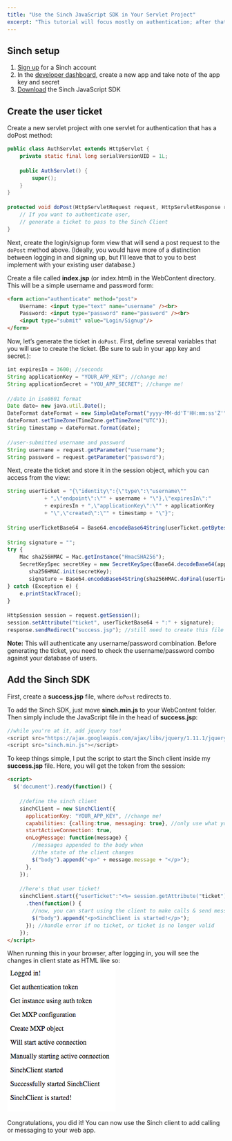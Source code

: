 ```yaml
---
title: "Use the Sinch JavaScript SDK in Your Servlet Project"
excerpt: "This tutorial will focus mostly on authentication; after that, the implementation in your HTML and JavaScript files is the same as the sample projects included in the SDK."
---
```

## Sinch setup

 1.  [Sign up](https://portal.sinch.com/#/signup) for a Sinch account
 1.  In the [developer dashboard](https://portal.sinch.com/), create a new app and take note of the app key and secret
 1.  [Download](https://sinch.readme.io/page/downloads) the Sinch JavaScript SDK

## Create the user ticket

Create a new servlet project with one servlet for authentication that has a doPost method:

```java
public class AuthServlet extends HttpServlet {
    private static final long serialVersionUID = 1L;

    public AuthServlet() {
        super();
    }
}

protected void doPost(HttpServletRequest request, HttpServletResponse response) throws ServletException, IOException {
    // If you want to authenticate user,
    // generate a ticket to pass to the Sinch Client
}
```

Next, create the login/signup form view that will send a post request to the `doPost` method above. (Ideally, you would have more of a distinction between logging in and signing up, but I’ll leave that to you to best implement with your existing user database.)

Create a file called **index.jsp** (or index.html) in the WebContent directory. This will be a simple username and password form:

```html
<form action="authenticate" method="post">
    Username: <input type="text" name="username" /><br>
    Password: <input type="password" name="password" /><br>
    <input type="submit" value="Login/Signup"/>
</form>
```

Now, let’s generate the ticket in `doPost`. First, define several variables that you will use to create the ticket. (Be sure to sub in your app key and secret.):

```javascript
int expiresIn = 3600; //seconds
String applicationKey = "YOUR_APP_KEY"; //change me!
String applicationSecret = "YOU_APP_SECRET"; //change me!

//date in iso8601 format
Date date= new java.util.Date();
DateFormat dateFormat = new SimpleDateFormat("yyyy-MM-dd'T'HH:mm:ss'Z'");
dateFormat.setTimeZone(TimeZone.getTimeZone("UTC"));
String timestamp = dateFormat.format(date);

//user-submitted username and password
String username = request.getParameter("username");
String password = request.getParameter("password");
```

Next, create the ticket and store it in the session object, which you can access from the view:

```javascript
String userTicket = "{\"identity\":{\"type\":\"username\""
            + ",\"endpoint\":\"" + username + "\"},\"expiresIn\":"
            + expiresIn + ",\"applicationKey\":\"" + applicationKey
            + "\",\"created\":\"" + timestamp + "\"}";

String userTicketBase64 = Base64.encodeBase64String(userTicket.getBytes());

String signature = "";
try {
    Mac sha256HMAC = Mac.getInstance("HmacSHA256");
    SecretKeySpec secretKey = new SecretKeySpec(Base64.decodeBase64(applicationSecret.getBytes()), "HmacSHA256");
       sha256HMAC.init(secretKey);
       signature = Base64.encodeBase64String(sha256HMAC.doFinal(userTicket.getBytes()));
} catch (Exception e) {
    e.printStackTrace();
}

HttpSession session = request.getSession();
session.setAttribute("ticket", userTicketBase64 + ":" + signature);
response.sendRedirect("success.jsp"); //still need to create this file
```

**Note:** This will authenticate any username/password combination. Before generating the ticket, you need to check the username/password combo against your database of users.

## Add the Sinch SDK

First, create a **success.jsp** file, where `doPost` redirects to.

To add the Sinch SDK, just move **sinch.min.js** to your WebContent folder. Then simply include the JavaScript file in the head of **success.jsp**:

```javascript
//while you're at it, add jquery too!
<script src="https://ajax.googleapis.com/ajax/libs/jquery/1.11.1/jquery.min.js"></script>
<script src="sinch.min.js"></script>
```

To keep things simple, I put the script to start the Sinch client inside my **success.jsp** file. Here, you will get the token from the session:

```html
<script>
  $('document').ready(function() {

    //define the sinch client
    sinchClient = new SinchClient({
      applicationKey: "YOUR_APP_KEY", //change me!
      capabilities: {calling:true, messaging: true}, //only use what you need here
      startActiveConnection: true,
      onLogMessage: function(message) {
        //messages appended to the body when
        //the state of the client changes
        $("body").append("<p>" + message.message + "</p>");
      },
    });

    //here's that user ticket!
    sinchClient.start({"userTicket":"<%= session.getAttribute("ticket").toString() %>"})
      .then(function() {
        //now, you can start using the client to make calls & send messages
        $("body").append("<p>SinchClient is started!</p>");
      }); //handle error if no ticket, or ticket is no longer valid
    });
</script>
```

When running this in your browser, after logging in, you will see the changes in client state as HTML like so:
![app.png](images/a47b508-app.png)

Congratulations, you did it\! You can now use the Sinch client to add calling or messaging to your web app.

